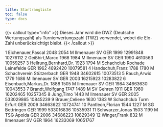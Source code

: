 ```yaml
---
title: Startrangliste
toc: false
type: docs
---
```


{{< callout type="info" >}}
Dieses Jahr wird die DWZ (Deutsche Wertungszahl) als Turnierwertungszahl (TWZ) verwendet, wobei die Elo-Zahl unberücksichtigt bleibt.
{{< /callout >}}

<startrangliste>
1	Eichenauer,Pascal		2048	2054	M	Ilmenauer SV	GER	1999	12991848	10276112
2	Geißhirt,Marco		1968	1984	M	Ilmenauer SV	GER	1990	4610563	10059257
3	Hellrung,Bernhard,Dr.		1923	1794	M	Schachclub Rochade Leinefelde	GER	1962	4692420	10079581
4	Handschuh,Franz		1788	1780	M	Schachverein Stützerbach	GER	1948	34602615	10073513
5	Rauch,Arwid		1779	1686	M	Ilmenauer SV	GER	2003	16215923	10283822
6	Eisenbach,Markus,Dr.		1888	1505	M	Ilmenauer SV	GER	1984	34663630	10043553
7	Brandt,Wolfgang		1747	1489	M	SV Gehren 1911	GER	1960	16202465	10257345
8	Jung,Timo			1443	M	Ilmenauer SV	GER	2005	533029865	10845239
9	Brauer,Celiene		1630	1383	W	Schachclub Turm Erfurt	GER	2009	34663622	10724741
10	Pantleon,Florian		1544	1227	M	SG Bettringen	GER	1999	533016836	10535931
11	Schwarzer,Jonas		1503	1199	M	TSG Apolda	GER	2006	34686223	10829349
12	Winger,Frank			832	M	Ilmenauer SV	GER	1964	16233069	10651767

</startrangliste>
